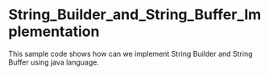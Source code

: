 # String_Builder_and_String_Buffer_Implementation
This sample code shows how can we implement String Builder and String Buffer using java language.
